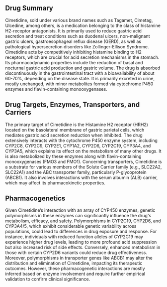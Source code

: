 ## Drug Summary
Cimetidine, sold under various brand names such as Tagamet, Cimetag, Ulcedine, among others, is a medication belonging to the class of histamine H2-receptor antagonists. It is primarily used to reduce gastric acid secretion and treat conditions such as duodenal ulcers, non-malignant gastric ulcers, gastroesophageal reflux disease (GERD), as well as pathological hypersecretion disorders like Zollinger-Ellison Syndrome. Cimetidine acts by competitively inhibiting histamine binding to H2 receptors, which are crucial for acid secretion mechanisms in the stomach. Its pharmacodynamic properties include the reduction of basal and nocturnal gastric acid production and gastric volume. The drug is absorbed discontinuously in the gastrointestinal tract with a bioavailability of about 60-70%, depending on the disease state. It is primarily excreted in urine, mostly unchanged, with minor metabolites formed via cytochrome P450 enzymes and flavin-containing monooxygenases.

## Drug Targets, Enzymes, Transporters, and Carriers
The primary target of Cimetidine is the Histamine H2 receptor (HRH2) located on the basolateral membrane of gastric parietal cells, which mediates gastric acid secretion reduction when inhibited. The drug extensively interacts with the cytochrome P450 enzyme system, including CYP2C8, CYP2C9, CYP2E1, CYP1A2, CYP2D6, CYP2C19, CYP3A4, and CYP3A5, which explains its effect on the metabolism of many other drugs. It is also metabolized by these enzymes along with flavin-containing monooxygenases (FMO3 and FMO1). Concerning transporters, Cimetidine is a substrate for various members of the Solute Carrier family (e.g., SLC22A2, SLC22A1) and the ABC transporter family, particularly P-glycoprotein (ABCB1). It also involves interactions with the serum albumin (ALB) carrier, which may affect its pharmacokinetic properties.

## Pharmacogenetics
Given Cimetidine’s interaction with an array of CYP450 enzymes, genetic polymorphisms in these enzymes can significantly influence the drug's metabolism, efficacy, and safety. Polymorphisms in CYP2C19, CYP2D6, and CYP3A4/5, which exhibit considerable genetic variability across populations, could lead to differences in drug exposure and response. For instance, individuals with reduced function alleles of CYP2C19 may experience higher drug levels, leading to more profound acid suppression but also increased risk of side effects. Conversely, enhanced metabolism in those with certain CYP2D6 variants could reduce drug effectiveness. Moreover, polymorphisms in transporter genes like ABCB1 may alter the distribution and elimination of Cimetidine, impacting its therapeutic outcomes. However, these pharmacogenetic interactions are mostly inferred based on enzyme involvement and require further empirical validation to confirm clinical significance.
